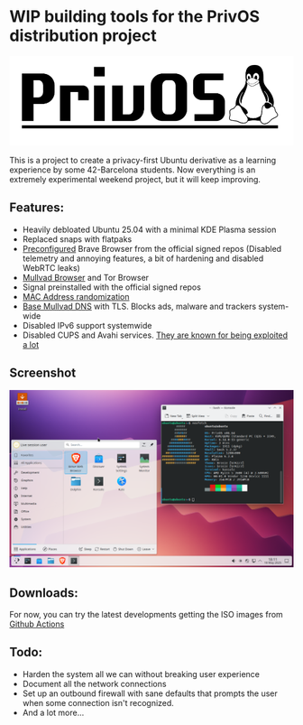 # WIP building tools for the PrivOS distribution project

![Logo](https://raw.githubusercontent.com/polkaulfield/privOS-builder/refs/heads/25.04/images/banner.png)

This is a project to create a privacy-first Ubuntu derivative as a learning experience by some 42-Barcelona students.
Now everything is an extremely experimental weekend project, but it will keep improving.

## Features:
* Heavily debloated Ubuntu 25.04 with a minimal KDE Plasma session
* Replaced snaps with flatpaks
* [Preconfigured](https://forum.qubes-os.org/t/set-custom-preferences-for-brave-browser-in-disposable-qube/27351) Brave Browser from the official signed repos (Disabled telemetry and annoying features, a bit of hardening and disabled WebRTC leaks)
* [Mullvad Browser](https://mullvad.net/en/browser) and Tor Browser
* Signal preinstalled with the official signed repos
* [MAC Address randomization](https://wiki.archlinux.org/title/NetworkManager#Configuring_MAC_address_randomization)
* [Base Mullvad DNS](https://mullvad.net/en/help/dns-over-https-and-dns-over-tls#linux) with TLS. Blocks ads, malware and trackers system-wide
* Disabled IPv6 support systemwide
* Disabled CUPS and Avahi services. [They are known for being exploited a lot](https://gist.github.com/FlyingFathead/880238cb2ecb4f64d81a2c4e5600511a)

## Screenshot
![Screenshot](https://raw.githubusercontent.com/polkaulfield/privOS-builder/refs/heads/25.04/images/privos.png)

## Downloads:
For now, you can try the latest developments getting the ISO images from [Github Actions](https://github.com/polkaulfield/privOS-builder/actions)

## Todo:
* Harden the system all we can without breaking user experience
* Document all the network connections
* Set up an outbound firewall with sane defaults that prompts the user when some connection isn't recognized.
* And a lot more...